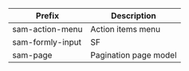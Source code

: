 | Prefix           | Description           |
| ---------------- | --------------------- |
| sam-action-menu  | Action items menu     |
| sam-formly-input | SF                    |
| sam-page         | Pagination page model |
